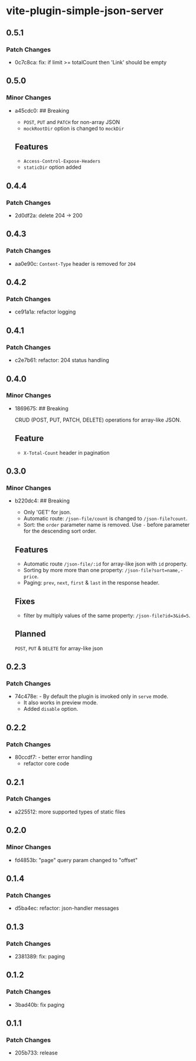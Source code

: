 # vite-plugin-simple-json-server

## 0.5.1

### Patch Changes

- 0c7c8ca: fix: if limit >= totalCount then 'Link' should be empty

## 0.5.0

### Minor Changes

- a45cdc0: ## Breaking

  - `POST`, `PUT` and `PATCH` for non-array JSON
  - `mockRootDir` option is changed to `mockDir`

  ## Features

  - `Access-Control-Expose-Headers`
  - `staticDir` option added

## 0.4.4

### Patch Changes

- 2d0df2a: delete 204 -> 200

## 0.4.3

### Patch Changes

- aa0e90c: `Content-Type` header is removed for `204`

## 0.4.2

### Patch Changes

- ce91a1a: refactor logging

## 0.4.1

### Patch Changes

- c2e7b61: refactor: 204 status handling

## 0.4.0

### Minor Changes

- 1869675: ## Breaking

  CRUD (POST, PUT, PATCH, DELETE) operations for array-like JSON.

  ## Feature

  - `X-Total-Count` header in pagination

## 0.3.0

### Minor Changes

- b220dc4: ## Breaking

  - Only 'GET' for json.
  - Automatic route: `/json-file/count` is changed to `/json-file?count`.
  - Sort: the `order` parameter name is removed. Use `-` before parameter for the descending sort order.

  ## Features

  - Automatic route `/json-file/:id` for array-like json with `id` property.
  - Sorting by more more than one property: `/json-file?sort=name,-price`.
  - Paging: `prev`, `next`, `first` & `last` in the response header.

  ## Fixes

  - filter by multiply values of the same property: `/json-file?id=3&id=5`.

  ## Planned

  `POST`, `PUT` & `DELETE` for array-like json

## 0.2.3

### Patch Changes

- 74c478e: - By default the plugin is invoked only in `serve` mode.
  - It also works in preview mode.
  - Added `disable` option.

## 0.2.2

### Patch Changes

- 80ccdf7: - better error handling
  - refactor core code

## 0.2.1

### Patch Changes

- a225512: more supported types of static files

## 0.2.0

### Minor Changes

- fd4853b: "page" query param changed to "offset"

## 0.1.4

### Patch Changes

- d5ba4ec: refactor: json-handler messages

## 0.1.3

### Patch Changes

- 2381389: fix: paging

## 0.1.2

### Patch Changes

- 3bad40b: fix paging

## 0.1.1

### Patch Changes

- 205b733: release
